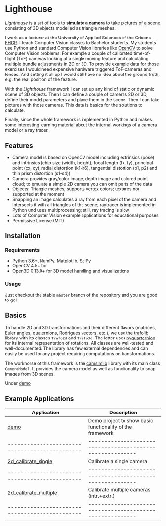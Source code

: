 # Lighthouse

*Lighthouse* is a set of tools to **simulate a camera** to take pictures of a scene consisting of 3D objects modelled as triangle meshes.

I work as a lecturer at the University of Applied Sciences of the Grisons [FHGR](https://www.fhgr.ch/). I teach Computer Vision classes to Bachelor students. My students use Python and standard Computer Vision libraries like [OpenCV](https://opencv.org/) to solve Computer Vision problems. For example a couple of calibrated time-of-flight (ToF) cameras looking at a single moving feature and calculating multiple bundle adjustments in 2D or 3D. To provide example data for those exercises I would need expensive hardware triggered ToF-cameras and lenses. And setting it all up I would still have no idea about the ground truth, e.g. the real position of the feature.

With the *Lighthouse* framework I can set up any kind of static or dynamic scene of 3D objects. Then I can define a couple of cameras 2D or 3D, define their model parameters and place them in the scene. Then I can take pictures with those cameras. This data is basics for the solutions to calculate.

Finally, since the whole framework is implemented in Python and makes some interesting learning material about the internal workings of a camera model or a ray tracer.



## Features

* Camera model is based on OpenCV model including extrinsics (pose) and intrinsics (chip size (width, height), focal length (fx, fy), principal point (cx, cy), radial distortion (k1-k6), tangential distortion (p1, p2) and thin prism distortion (s1-s4))
* Camera provides gray/color image, depth image and colored point cloud; to emulate a simple 2D camera you can omit parts of the data
* Objects: Triangle meshes, supports vertex colors; textures not supported at the moment
* Snapping an image calculates a ray from each pixel of the camera and intersects it with all triangles of the scene; raytracer is implemented in Python und uses multiprocessing; still, ray tracing is slow
* Lots of Computer Vision example applications for educational purposes
* Permissive License (MIT)



## Installation

### Requirements

* Python 3.6+, NumPy, Matplotlib, SciPy
* OpenCV 4.5+ for 
* Open3D 0.13.0+ for 3D model handling and visualizations

### Usage

Just checkout the stable `master` branch of the repository and you are good to go!



## Basics

To handle 2D and 3D transformations and their different flavors (matrices, Euler angles, quaternions, Rodrigues vectors, etc.), we use the [trafolib](trafolib) library with its classes `Trafo2d` and `Trafo3d`. The latter uses [pyquarternion](https://github.com/KieranWynn/pyquaternion) for its internal representation of rotations. All classes are well-tested and well-documented. The library has few external dependencies and can easily be used for any project requiring computations on transformations.

The workhorse of this framework is the [camsimlib](camsimlib) library with its main class `CameraModel`. It provides the camera model as well as functionality to snap images from 3D scenes.

Under [demo](demo)



## Example Applications

|Application                                   |Description                                              |
|----------------------------------------------|---------------------------------------------------------|
|[demo](demo)                                  |Demo project to show basic functionality of the framework|
|----------------------------------------------|---------------------------------------------------------|
|[2d_calibrate_single](2d_calibrate_single)    |Calibrate a single camera                                |
|----------------------------------------------|---------------------------------------------------------|
|[2d_calibrate_multiple](2d_calibrate_multiple)|Calibrate multiple cameras (intr.+extr.)                 |
|----------------------------------------------|---------------------------------------------------------|
